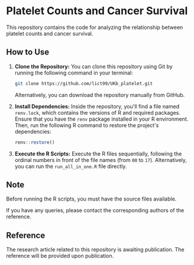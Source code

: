 # Platelet Counts and Cancer Survival

This repository contains the code for analyzing the relationship between platelet counts and cancer survival.

## How to Use

1. **Clone the Repository:**
   You can clone this repository using Git by running the following command in your terminal:

   ```bash
   git clone https://github.com/lict99/UKb_platelet.git
   ```

   Alternatively, you can download the repository manually from GitHub.

2. **Install Dependencies:**
   Inside the repository, you'll find a file named `renv.lock`, which contains the versions of R and required packages. Ensure that you have the `renv` package installed in your R environment. Then, run the following R command to restore the project's dependencies:

   ```R
   renv::restore()
   ```
   
3. **Execute the R Scripts:**
   Execute the R files sequentially, following the ordinal numbers in front of the file names (from `00` to `17`). Alternatively, you can run the `run_all_in_one.R` file directly.

## Note

Before running the R scripts, you must have the source files available.

If you have any queries, please contact the corresponding authors of the reference.

## Reference

The research article related to this repository is awaiting publication. The reference will be provided upon publication.
